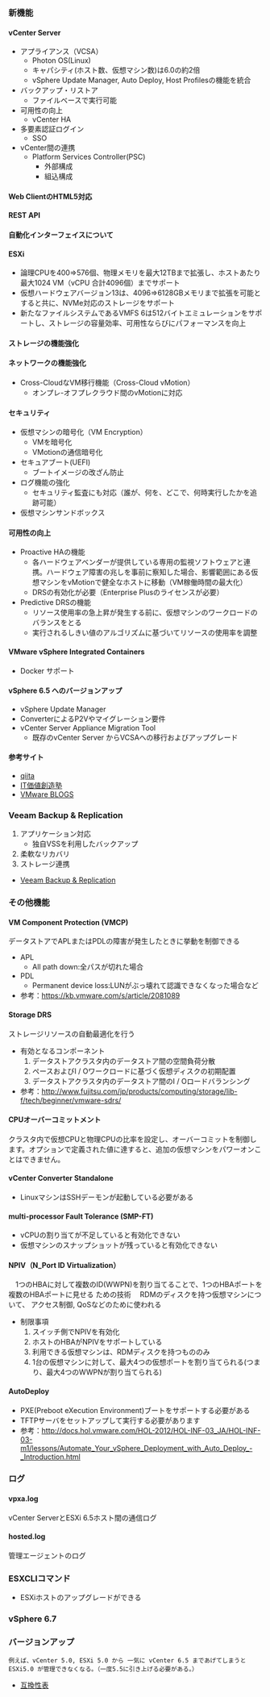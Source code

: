 ### 新機能
#### vCenter Server 
* アプライアンス（VCSA）
    + Photon OS(Linux)
    + キャパシティ(ホスト数、仮想マシン数)は6.0の約2倍
    + vSphere Update Manager, Auto Deploy, Host Profilesの機能を統合
* バックアップ・リストア
    + ファイルベースで実行可能
* 可用性の向上
    + vCenter HA
* 多要素認証ログイン
    + SSO
* vCenter間の連携
    + Platform Services Controller(PSC)
        - 外部構成
        - 組込構成
#### Web ClientのHTML5対応
#### REST API
#### 自動化インターフェイスについて
#### ESXi
* 論理CPUを400⇒576個、物理メモリを最大12TBまで拡張し、ホストあたり最大1024 VM（vCPU 合計4096個）までサポート
* 仮想ハードウェアバージョン13は、4096⇒6128GBメモリまで拡張を可能とすると共に、NVMe対応のストレージをサポート
* 新たなファイルシステムであるVMFS 6は512バイトエミュレーションをサポートし、ストレージの容量効率、可用性ならびにパフォーマンスを向上
#### ストレージの機能強化
#### ネットワークの機能強化
* Cross-CloudなVM移行機能（Cross-Cloud vMotion）
    + オンプレ-オフプレクラウド間のvMotionに対応
#### セキュリティ
* 仮想マシンの暗号化（VM Encryption）
    + VMを暗号化
    + VMotionの通信暗号化
* セキュアブート(UEFI)
    + ブートイメージの改ざん防止
* ログ機能の強化
    + セキュリティ監査にも対応（誰が、何を、どこで、何時実行したかを追跡可能）
* 仮想マシンサンドボックス
#### 可用性の向上
* Proactive HAの機能
    + 各ハードウェアベンダーが提供している専用の監視ソフトウェアと連携。ハードウェア障害の兆しを事前に察知した場合、影響範囲にある仮想マシンをvMotionで健全なホストに移動（VM稼働時間の最大化）
    + DRSの有効化が必要（Enterprise Plusのライセンスが必要）
* Predictive DRSの機能
    + リソース使用率の急上昇が発生する前に、仮想マシンのワークロードのバランスをとる
    + 実行されるしきい値のアルゴリズムに基づいてリソースの使用率を調整
#### VMware vSphere Integrated Containers
* Docker サポート
#### vSphere 6.5 へのバージョンアップ
* vSphere Update Manager
* ConverterによるP2Vやマイグレーション要件
* vCenter Server Appliance Migration Tool
    + 既存のvCenter Server からVCSAへの移行およびアップグレード
#### 参考サイト
* [qiita](https://qiita.com/ymunemasa/items/039fc1ba330e133a8176)
* [IT価値創造塾](https://vmware-juku.jp/solutions/vsphere6-5-offering/)
* [VMware BLOGS](https://blogs.vmware.com/jp-cim/2017/06/vexpert-nakagawa-vmware-vsphere-6-5-part2.html)

### Veeam Backup & Replication
1. アプリケーション対応
    * 独自VSSを利用したバックアップ
2. 柔軟なリカバリ
3. ストレージ連携
* [Veeam Backup & Replication](https://blogs.vmware.com/jp-cim/2018/05/vsan_veeam_backup02.html)

### その他機能
#### VM Component Protection (VMCP)
  データストアでAPLまたはPDLの障害が発生したときに挙動を制御できる
* APL
    + All path down:全パスが切れた場合
* PDL
    + Permanent device loss:LUNがぶっ壊れて認識できなくなった場合など
* 参考：https://kb.vmware.com/s/article/2081089

#### Storage DRS
  ストレージリソースの自動最適化を行う
* 有効となるコンポーネント
    1. データストアクラスタ内のデータストア間の空間負荷分散
    2. ペースおよびI / Oワークロードに基づく仮想ディスクの初期配置
    3. データストアクラスタ内のデータストア間のI / Oロードバランシング
* 参考：http://www.fujitsu.com/jp/products/computing/storage/lib-f/tech/beginner/vmware-sdrs/

#### CPUオーバーコミットメント
  クラスタ内で仮想CPUと物理CPUの比率を設定し、オーバーコミットを制御します。オプションで定義された値に達すると、追加の仮想マシンをパワーオンことはできません。

#### vCenter Converter Standalone
* LinuxマシンはSSHデーモンが起動している必要がある

#### multi-processor Fault Tolerance (SMP-FT)
* vCPUの割り当てが不足していると有効化できない
* 仮想マシンのスナップショットが残っていると有効化できない

#### NPIV（N_Port ID Virtualization）
　1つのHBAに対して複数のID(WWPN)を割り当てることで、1つのHBAポートを複数のHBAポートに見せる ための技術
　RDMのディスクを持つ仮想マシンについて、 アクセス制御, QoSなどのために使われる
* 制限事項
    1. スイッチ側でNPIVを有効化
    2. ホストのHBAがNPIVをサポートしている
    3. 利用できる仮想マシンは、RDMディスクを持つもののみ
    4. 1台の仮想マシンに対して、最大4つの仮想ポートを割り当てられる(つまり、最大4つのWWPNが割り当てられる)

#### AutoDeploy
* PXE(Preboot eXecution Environment)ブートをサポートする必要がある
* TFTPサーバをセットアップして実行する必要があります
* 参考：http://docs.hol.vmware.com/HOL-2012/HOL-INF-03_JA/HOL-INF-03-m1/lessons/Automate_Your_vSphere_Deployment_with_Auto_Deploy_-_Introduction.html

### ログ
#### vpxa.log
  vCenter ServerとESXi 6.5ホスト間の通信ログ
#### hosted.log
  管理エージェントのログ

### ESXCLIコマンド
* ESXiホストのアップグレードができる

### vSphere 6.7
  
### バージョンアップ
    例えば、vCenter 5.0, ESXi 5.0 から 一気に vCenter 6.5 まであげてしまうとESXi5.0 が管理できなくなる。（一度5.5に引き上げる必要がある。）

* [互換性表](https://www.vmware.com/resources/compatibility/sim/interop_matrix.php)